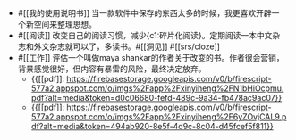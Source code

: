 - #[[我的使用说明书]] 当一款软件中保存的东西太多的时候，我更喜欢开辟一个新空间来整理思想。
- #[[阅读]] 改变自己的阅读习惯，减少{c1:碎片化阅读}。定期阅读一本中文杂志和外文杂志就可以了，多读书。#[[洞见]] #[[srs/cloze]]
- #[[工作]] 评估一个叫做maya shankar的作者关于改变的书。作者很会营销，背景感觉很好，但内容有暴雷的风险，最终决定放弃。
    - {{[[pdf]]: https://firebasestorage.googleapis.com/v0/b/firescript-577a2.appspot.com/o/imgs%2Fapp%2Fxinyiheng%2FN1bHiOcpmu.pdf?alt=media&token=d0c06680-fefd-489c-9a34-fb478ac9ac07}}
    - {{[[pdf]]: https://firebasestorage.googleapis.com/v0/b/firescript-577a2.appspot.com/o/imgs%2Fapp%2Fxinyiheng%2F6yZOvjCAL9.pdf?alt=media&token=494ab920-8e5f-4d9c-8c04-d45fcef5f811}}
